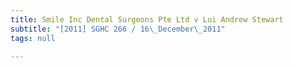 ```yaml
---
title: Smile Inc Dental Surgeons Pte Ltd v Lui Andrew Stewart
subtitle: "[2011] SGHC 266 / 16\_December\_2011"
tags: null

---
```


